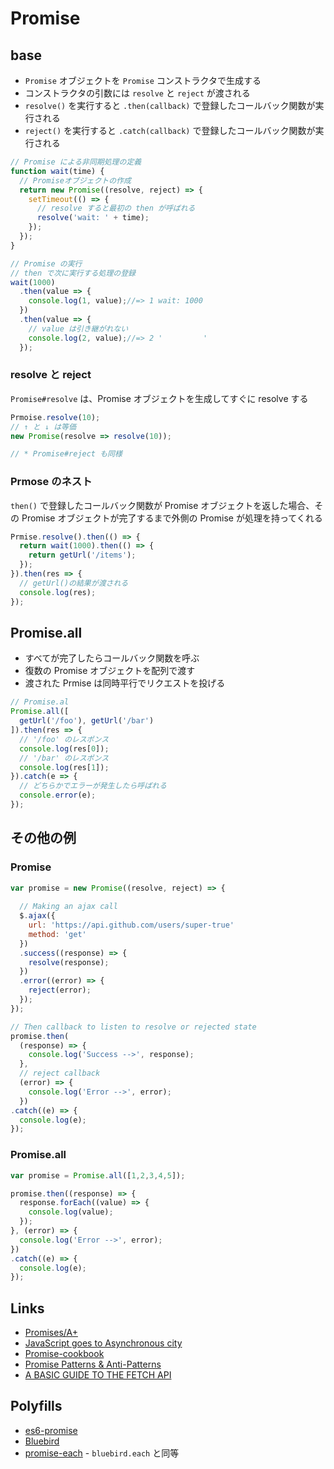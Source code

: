 # Promise
## base
- `Promise` オブジェクトを `Promise` コンストラクタで生成する
- コンストラクタの引数には `resolve` と `reject` が渡される
- `resolve()` を実行すると `.then(callback)` で登録したコールバック関数が実行される
- `reject()` を実行すると `.catch(callback)` で登録したコールバック関数が実行される

```js
// Promise による非同期処理の定義
function wait(time) {
  // Promiseオブジェクトの作成
  return new Promise((resolve, reject) => {
    setTimeout(() => {
      // resolve すると最初の then が呼ばれる
      resolve('wait: ' + time);
    });
  });
}

// Promise の実行
// then で次に実行する処理の登録
wait(1000)
  .then(value => {
    console.log(1, value);//=> 1 wait: 1000
  })
  .then(value => {
    // value は引き継がれない
    console.log(2, value);//=> 2 '         '
  });
```

### resolve と reject
`Promise#resolve` は、Promise オブジェクトを生成してすぐに resolve する

```js
Prmoise.resolve(10);
// ↑ と ↓ は等価
new Promise(resolve => resolve(10));

// * Promise#reject も同様
```

### Prmose のネスト
`then()` で登録したコールバック関数が Promise オブジェクトを返した場合、その Promise オブジェクトが完了するまで外側の Promise が処理を持ってくれる

```js
Prmise.resolve().then(() => {
  return wait(1000).then(() => {
    return getUrl('/items');
  });
}).then(res => {
  // getUrl()の結果が渡される
  console.log(res);
});
```

## Promise.all
- すべてが完了したらコールバック関数を呼ぶ
- 復数の Promise オブジェクトを配列で渡す
- 渡された Prmise は同時平行でリクエストを投げる

```js
// Promise.al
Promise.all([
  getUrl('/foo'), getUrl('/bar')
]).then(res => {
  // '/foo' のレスポンス
  console.log(res[0]);
  // '/bar' のレスポンス
  console.log(res[1]);
}).catch(e => {
  // どちらかでエラーが発生したら呼ばれる
  console.error(e);
});
```

## その他の例
### Promise

```js
var promise = new Promise((resolve, reject) => {
  
  // Making an ajax call
  $.ajax({
    url: 'https://api.github.com/users/super-true'
    method: 'get'
  })
  .success((response) => {
    resolve(response);
  })
  .error((error) => {
    reject(error);
  });
});

// Then callback to listen to resolve or rejected state
promise.then(
  (response) => {
    console.log('Success -->', response);
  },
  // reject callback
  (error) => {
    console.log('Error -->', error);
  })
.catch((e) => {
  console.log(e);
});
```

### Promise.all

```js
var promise = Promise.all([1,2,3,4,5]);

promise.then((response) => {
  response.forEach((value) => {
    console.log(value);
  });
}, (error) => {
  console.log('Error -->', error);
})
.catch((e) => {
  console.log(e);
});

```

## Links
- [Promises/A+](https://promisesaplus.com/)
- [JavaScript goes to Asynchronous city](http://blogs.msdn.com/b/eternalcoding/archive/2015/09/30/javascript-goes-to-asynchronous-city.aspx)
- [Promise-cookbook](https://github.com/mattdesl/promise-cookbook)
- [Promise Patterns & Anti-Patterns](http://www.datchley.name/promise-patterns-anti-patterns/)
- [A BASIC GUIDE TO THE FETCH API](http://deanhume.com/Home/BlogPost/a-basic-guide-to-the-fetch-api/10129)

## Polyfills
- [es6-promise](https://github.com/jakearchibald/es6-promise)
- [Bluebird](https://github.com/petkaantonov/bluebird)
- [promise-each](https://github.com/yoshuawuyts/promise-each) - `bluebird.each` と同等
